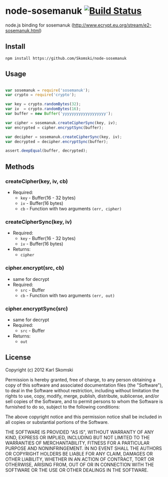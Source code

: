 # node-sosemanuk [![Build Status](https://secure.travis-ci.org/Skomski/node-sosemanuk.png?branch=unstable)](http://travis-ci.org/Skomski/node-sosemanuk)

node.js binding for sosemanuk (<http://www.ecrypt.eu.org/stream/e2-sosemanuk.html>)

## Install

```
npm install https://github.com/Skomski/node-sosemanuk
```

## Usage

```javascript

var sosemanuk = require('sosemanuk');
var crypto = require('crypto');

var key = crypto.randomBytes(32);
var iv  = crypto.randomBytes(16);
var buffer = new Buffer('yyyyyyyyyyyyyyyyyyy');

var cipher = sosemanuk.createCipherSync(key, iv);
var encrypted = cipher.encryptSync(buffer);

var decipher = sosemanuk.createCipherSync(key, iv);
var decrypted = decipher.encryptSync(buffer);

assert.deepEqual(buffer, decrypted);
```

## Methods


### createCipher(key, iv, cb)
  * Required:
    * `key` - Buffer(16 - 32 bytes)
    * `iv` - Buffer(16 bytes)
    * `cb` - Function with two arguments `(err, cipher)`

### createCipherSync(key, iv)
  * Required:
    * `key` - Buffer(16 - 32 bytes)
    * `iv` - Buffer(16 bytes)
  * Returns:
    * `cipher`

### cipher.encrypt(src, cb)
  * same for decrypt
  * Required:
    * `src` - Buffer
    * `cb` - Function with two arguments `(err, out)`

### cipher.encryptSync(src)
  * same for decrypt
  * Required:
    * `src` - Buffer
  * Returns:
    * `out`

## License

Copyright (c) 2012 Karl Skomski

Permission is hereby granted, free of charge, to any person obtaining a copy of this software and associated documentation files (the "Software"), to deal in the Software without restriction, including without limitation the rights to use, copy, modify, merge, publish, distribute, sublicense, and/or sell copies of the Software, and to permit persons to whom the Software is furnished to do so, subject to the following conditions:

The above copyright notice and this permission notice shall be included in all copies or substantial portions of the Software.

THE SOFTWARE IS PROVIDED "AS IS", WITHOUT WARRANTY OF ANY KIND, EXPRESS OR IMPLIED, INCLUDING BUT NOT LIMITED TO THE WARRANTIES OF MERCHANTABILITY, FITNESS FOR A PARTICULAR PURPOSE AND NONINFRINGEMENT. IN NO EVENT SHALL THE AUTHORS OR COPYRIGHT HOLDERS BE LIABLE FOR ANY CLAIM, DAMAGES OR OTHER LIABILITY, WHETHER IN AN ACTION OF CONTRACT, TORT OR OTHERWISE, ARISING FROM, OUT OF OR IN CONNECTION WITH THE SOFTWARE OR THE USE OR OTHER DEALINGS IN THE SOFTWARE.
